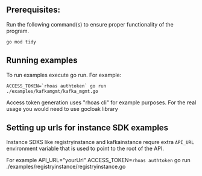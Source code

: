 ## Prerequisites:

Run the following command(s) to ensure proper functionality of the program. 

```shell
go mod tidy
```


## Running examples

To run examples execute go run.
For example:

```shell
ACCESS_TOKEN=`rhoas authtoken` go run ./examples/kafkamgmt/kafka_mgmt.go
```
Access token generation uses "rhoas cli" for example purposes. For the real usage you would need to use gocloak library
## Setting up urls for instance SDK examples

Instance SDKS like registryinstance and kafkainstance requre extra `API_URL` environment variable that is used to point to the root of the API.

For example 
API_URL="yourUrl" ACCESS_TOKEN=`rhoas authtoken` go run ./examples/registryinstance/registryinstance.go


